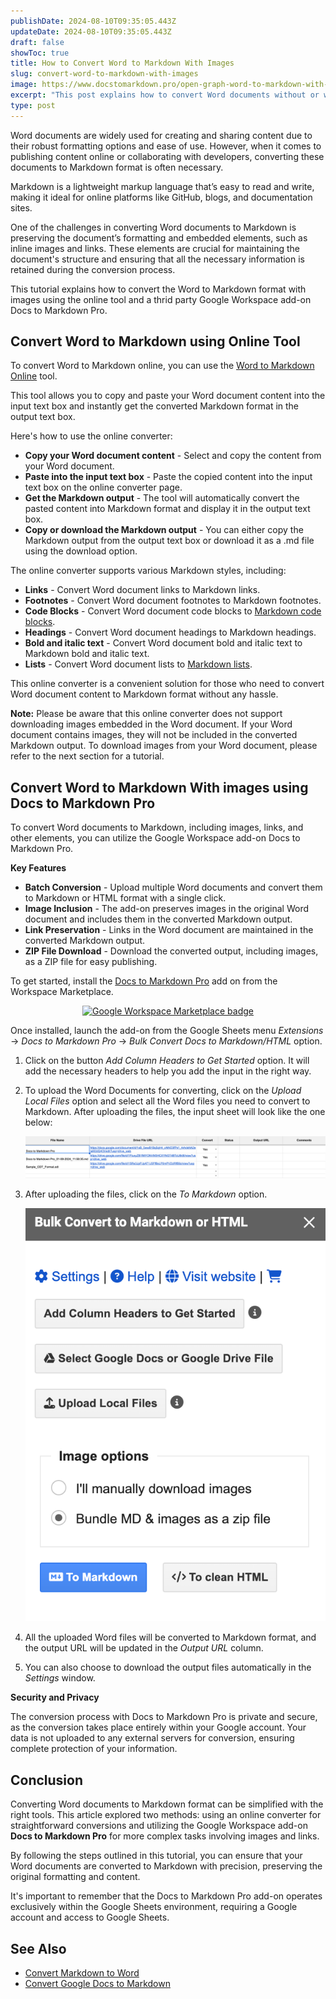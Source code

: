 ```yaml
---
publishDate: 2024-08-10T09:35:05.443Z
updateDate: 2024-08-10T09:35:05.443Z
draft: false
showToc: true
title: How to Convert Word to Markdown With Images
slug: convert-word-to-markdown-with-images
image: https://www.docstomarkdown.pro/open-graph-word-to-markdown-with-images.png
excerpt: "This post explains how to convert Word documents without or with images to Markdown format."
type: post
---
```


Word documents are widely used for creating and sharing content due to their robust formatting options and ease of use. However, when it comes to publishing content online or collaborating with developers, converting these documents to Markdown format is often necessary. 

Markdown is a lightweight markup language that’s easy to read and write, making it ideal for online platforms like GitHub, blogs, and documentation sites.

One of the challenges in converting Word documents to Markdown is preserving the document’s formatting and embedded elements, such as inline images and links. These elements are crucial for maintaining the document's structure and ensuring that all the necessary information is retained during the conversion process.


This tutorial explains how to convert the Word to Markdown format with images using the online tool and a thrid party Google Workspace add-on Docs to Markdown Pro. 

<!-- toc -->

## Convert Word to Markdown using Online Tool

To convert Word to Markdown online, you can use the [Word to Markdown Online](/convert-word-to-markdown/) tool. 

This tool allows you to copy and paste your Word document content into the input text box and instantly get the converted Markdown format in the output text box.

Here's how to use the online converter:

- **Copy your Word document content** - Select and copy the content from your Word document.
- **Paste into the input text box** - Paste the copied content into the input text box on the online converter page.
- **Get the Markdown output** - The tool will automatically convert the pasted content into Markdown format and display it in the output text box.
- **Copy or download the Markdown output** - You can either copy the Markdown output from the output text box or download it as a .md file using the download option.

The online converter supports various Markdown styles, including:

- **Links** - Convert Word document links to Markdown links.
- **Footnotes** - Convert Word document footnotes to Markdown footnotes.
- **Code Blocks** - Convert Word document code blocks to [Markdown code blocks](/code-blocks-in-markdown/).
- **Headings** - Convert Word document headings to Markdown headings.
- **Bold and italic text** - Convert Word document bold and italic text to Markdown bold and italic text.
- **Lists** - Convert Word document lists to [Markdown lists](/lists-in-markdown/).

This online converter is a convenient solution for those who need to convert Word document content to Markdown format without any hassle.

**Note:** Please be aware that this online converter does not support downloading images embedded in the Word document. If your Word document contains images, they will not be included in the converted Markdown output. To download images from your Word document, please refer to the next section for a tutorial.

## Convert Word to Markdown With images using Docs to Markdown Pro

To convert Word documents to Markdown, including images, links, and other elements, you can utilize the Google Workspace add-on Docs to Markdown Pro.

**Key Features**

- **Batch Conversion** - Upload multiple Word documents and convert them to Markdown or HTML format with a single click.
- **Image Inclusion** - The add-on preserves images in the original Word document and includes them in the converted Markdown output.
- **Link Preservation** - Links in the Word document are maintained in the converted Markdown output.
- **ZIP File Download** - Download the converted output, including images, as a  ZIP file for easy publishing.

To get started, install the [Docs to Markdown Pro](https://workspace.google.com/marketplace/app/docs_to_markdown_pro/483386994804) add on from the Workspace Marketplace.

<div align="center">
<a href="https://workspace.google.com/marketplace/app/docs_to_markdown_pro/483386994804?pann=b" target="_blank" aria-label="Get it from the Google Workspace Marketplace">
  <img alt="Google Workspace Marketplace badge" alt-text="Get it from the Google Workspace Marketplace" src="https://workspace.google.com/static/img/marketplace/en/gwmBadge.svg?" style="height: 68px">
</a></div>

Once installed, launch the add-on from the Google Sheets menu *Extensions* -> *Docs to Markdown Pro* -> *Bulk Convert Docs to Markdown/HTML* option.

1. Click on the button *Add Column Headers to Get Started* option. It will add the necessary headers to help you add the input in the right way.
2. To upload the Word Documents for converting, click on the *Upload Local Files* option and select all the Word files you need to convert to Markdown. After uploading the files, the input sheet will look like the one below:

   ![Docs to Markdown input sheet](images/image-22.png)

3. After uploading the files, click on the *To Markdown* option.

   ![Converting Word to Markdown With Images](images/image-23.png)

4. All the uploaded Word files will be converted to Markdown format, and the output URL will be updated in the *Output URL* column.
5. You can also choose to download the output files automatically in the *Settings* window.

**Security and Privacy**

The conversion process with Docs to Markdown Pro is private and secure, as the conversion takes place entirely within your Google account. Your data is not uploaded to any external servers for conversion, ensuring complete protection of your information.

## Conclusion

Converting Word documents to Markdown format can be simplified with the right tools. This article explored two methods: using an online converter for straightforward conversions and utilizing the Google Workspace add-on **Docs to Markdown Pro** for more complex tasks involving images and links.

By following the steps outlined in this tutorial, you can ensure that your Word documents are converted to Markdown with precision, preserving the original formatting and content.

It's important to remember that the Docs to Markdown Pro add-on operates exclusively within the Google Sheets environment, requiring a Google account and access to Google Sheets.

## See Also

- [Convert Markdown to Word](/convert-markdown-to-word/)
- [Convert Google Docs to Markdown](/convert-google-docs-to-markdown-online/)


